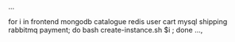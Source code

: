 ...

for i in frontend mongodb catalogue redis user cart mysql shipping rabbitmq payment; do bash create-instance.sh $i ; done
...,
